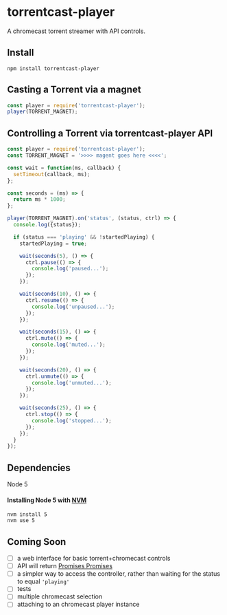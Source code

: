 # torrentcast-player
A chromecast torrent streamer with API controls.

## Install

```
npm install torrentcast-player
```

## Casting a Torrent via a magnet

```js
const player = require('torrentcast-player');
player(TORRENT_MAGNET);
```

## Controlling a Torrent via torrentcast-player API

```js
const player = require('torrentcast-player');
const TORRENT_MAGNET = '>>>> magent goes here <<<<';

const wait = function(ms, callback) {
  setTimeout(callback, ms);
};

const seconds = (ms) => {
  return ms * 1000;
};

player(TORRENT_MAGNET).on('status', (status, ctrl) => {
  console.log({status});

  if (status === 'playing' && !startedPlaying) {
    startedPlaying = true;

    wait(seconds(5), () => {
      ctrl.pause(() => {
        console.log('paused...');
      });
    });

    wait(seconds(10), () => {
      ctrl.resume(() => {
        console.log('unpaused...');
      });
    });

    wait(seconds(15), () => {
      ctrl.mute(() => {
        console.log('muted...');
      });
    });

    wait(seconds(20), () => {
      ctrl.unmute(() => {
        console.log('unmuted...');
      });
    });

    wait(seconds(25), () => {
      ctrl.stop(() => {
        console.log('stopped...');
      });
    });
  }
});
```

## Dependencies
Node 5

#### Installing Node 5 with [NVM](https://github.com/creationix/nvm)
```
nvm install 5
nvm use 5
```

## Coming Soon
* [ ] a web interface for basic torrent+chromecast controls
* [ ] API will return [Promises Promises](https://youtu.be/WBupia9oidU)
* [ ] a simpler way to access the controller, rather than waiting for the status to equal `'playing'`
* [ ] tests
* [ ] multiple chromecast selection
* [ ] attaching to an chromecast player instance
